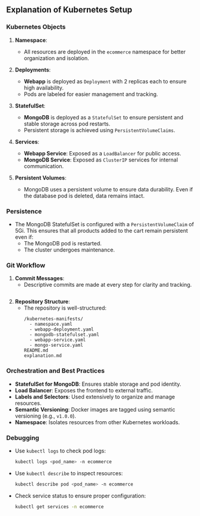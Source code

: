 ## Explanation of Kubernetes Setup

### **Kubernetes Objects**

1. **Namespace**:
   - All resources are deployed in the `ecommerce` namespace for better organization and isolation.

2. **Deployments**:
   - **Webapp** is deployed as `Deployment` with 2 replicas each to ensure high availability.
   - Pods are labeled for easier management and tracking.

3. **StatefulSet**:
   - **MongoDB** is deployed as a `StatefulSet` to ensure persistent and stable storage across pod restarts.
   - Persistent storage is achieved using `PersistentVolumeClaims`.

4. **Services**:
   - **Webapp Service**: Exposed as a `LoadBalancer` for public access.
   - **MongoDB Service**: Exposed as `ClusterIP` services for internal communication.

5. **Persistent Volumes**:
   - MongoDB uses a persistent volume to ensure data durability. Even if the database pod is deleted, data remains intact.

### **Persistence**

- The MongoDB StatefulSet is configured with a `PersistentVolumeClaim` of 5Gi. This ensures that all products added to the cart remain persistent even if:
  - The MongoDB pod is restarted.
  - The cluster undergoes maintenance.

### **Git Workflow**

1. **Commit Messages**:
   - Descriptive commits are made at every step for clarity and tracking. 
     ```

2. **Repository Structure**:
   - The repository is well-structured:
     ```
     /kubernetes-manifests/
       - namespace.yaml
       - webapp-deployment.yaml
       - mongodb-statefulset.yaml
       - webapp-service.yaml
       - mongo-service.yaml
     README.md
     explanation.md
     ```

### **Orchestration and Best Practices**

- **StatefulSet for MongoDB**: Ensures stable storage and pod identity.
- **Load Balancer**: Exposes the frontend to external traffic.
- **Labels and Selectors**: Used extensively to organize and manage resources.
- **Semantic Versioning**: Docker images are tagged using semantic versioning (e.g., `v1.0.0`).
- **Namespace**: Isolates resources from other Kubernetes workloads.

### **Debugging**

- Use `kubectl logs` to check pod logs:
  ```bash
  kubectl logs <pod_name> -n ecommerce
  ```
- Use `kubectl describe` to inspect resources:
  ```bash
  kubectl describe pod <pod_name> -n ecommerce
  ```
- Check service status to ensure proper configuration:
  ```bash
  kubectl get services -n ecommerce
